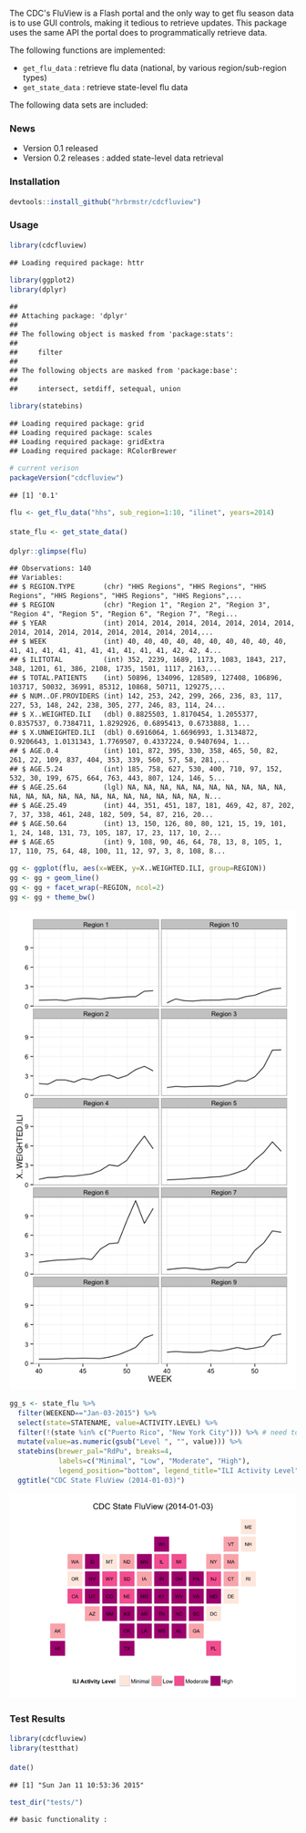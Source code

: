 The CDC's FluView is a Flash portal and the only way to get flu season data is to use GUI controls, making it tedious to retrieve updates. This package uses the same API the portal does to programmatically retrieve data.

The following functions are implemented:

-   `get_flu_data` : retrieve flu data (national, by various region/sub-region types)
-   `get_state_data` : retrieve state-level flu data

The following data sets are included:

### News

-   Version 0.1 released
-   Version 0.2 releases : added state-level data retrieval

### Installation

``` r
devtools::install_github("hrbrmstr/cdcfluview")
```

### Usage

``` r
library(cdcfluview)
```

    ## Loading required package: httr

``` r
library(ggplot2)
library(dplyr)
```

    ## 
    ## Attaching package: 'dplyr'
    ## 
    ## The following object is masked from 'package:stats':
    ## 
    ##     filter
    ## 
    ## The following objects are masked from 'package:base':
    ## 
    ##     intersect, setdiff, setequal, union

``` r
library(statebins)
```

    ## Loading required package: grid
    ## Loading required package: scales
    ## Loading required package: gridExtra
    ## Loading required package: RColorBrewer

``` r
# current verison
packageVersion("cdcfluview")
```

    ## [1] '0.1'

``` r
flu <- get_flu_data("hhs", sub_region=1:10, "ilinet", years=2014)

state_flu <- get_state_data()

dplyr::glimpse(flu)
```

    ## Observations: 140
    ## Variables:
    ## $ REGION.TYPE       (chr) "HHS Regions", "HHS Regions", "HHS Regions", "HHS Regions", "HHS Regions", "HHS Regions",...
    ## $ REGION            (chr) "Region 1", "Region 2", "Region 3", "Region 4", "Region 5", "Region 6", "Region 7", "Regi...
    ## $ YEAR              (int) 2014, 2014, 2014, 2014, 2014, 2014, 2014, 2014, 2014, 2014, 2014, 2014, 2014, 2014, 2014,...
    ## $ WEEK              (int) 40, 40, 40, 40, 40, 40, 40, 40, 40, 40, 41, 41, 41, 41, 41, 41, 41, 41, 41, 41, 42, 42, 4...
    ## $ ILITOTAL          (int) 352, 2239, 1689, 1173, 1083, 1843, 217, 348, 1201, 61, 386, 2108, 1735, 1501, 1117, 2163,...
    ## $ TOTAL.PATIENTS    (int) 50896, 134096, 128589, 127408, 106896, 103717, 50032, 36991, 85312, 10868, 50711, 129275,...
    ## $ NUM..OF.PROVIDERS (int) 142, 253, 242, 299, 266, 236, 83, 117, 227, 53, 148, 242, 238, 305, 277, 246, 83, 114, 24...
    ## $ X..WEIGHTED.ILI   (dbl) 0.8825503, 1.8170454, 1.2055377, 0.8357537, 0.7384711, 1.8292926, 0.6895413, 0.6733888, 1...
    ## $ X.UNWEIGHTED.ILI  (dbl) 0.6916064, 1.6696993, 1.3134872, 0.9206643, 1.0131343, 1.7769507, 0.4337224, 0.9407694, 1...
    ## $ AGE.0.4           (int) 101, 872, 395, 330, 358, 465, 50, 82, 261, 22, 109, 837, 404, 353, 339, 560, 57, 58, 281,...
    ## $ AGE.5.24          (int) 185, 758, 627, 530, 400, 710, 97, 152, 532, 30, 199, 675, 664, 763, 443, 807, 124, 146, 5...
    ## $ AGE.25.64         (lgl) NA, NA, NA, NA, NA, NA, NA, NA, NA, NA, NA, NA, NA, NA, NA, NA, NA, NA, NA, NA, NA, NA, N...
    ## $ AGE.25.49         (int) 44, 351, 451, 187, 181, 469, 42, 87, 202, 7, 37, 338, 461, 248, 182, 509, 54, 87, 216, 20...
    ## $ AGE.50.64         (int) 13, 150, 126, 80, 80, 121, 15, 19, 101, 1, 24, 148, 131, 73, 105, 187, 17, 23, 117, 10, 2...
    ## $ AGE.65            (int) 9, 108, 90, 46, 64, 78, 13, 8, 105, 1, 17, 110, 75, 64, 48, 100, 11, 12, 97, 3, 8, 108, 8...

``` r
gg <- ggplot(flu, aes(x=WEEK, y=X..WEIGHTED.ILI, group=REGION))
gg <- gg + geom_line()
gg <- gg + facet_wrap(~REGION, ncol=2)
gg <- gg + theme_bw()
```

![](README_files/figure-markdown_github/unnamed-chunk-4-1.png)

``` r
gg_s <- state_flu %>%
  filter(WEEKEND=="Jan-03-2015") %>%
  select(state=STATENAME, value=ACTIVITY.LEVEL) %>%
  filter(!(state %in% c("Puerto Rico", "New York City"))) %>% # need to add PR to statebins
  mutate(value=as.numeric(gsub("Level ", "", value))) %>%
  statebins(brewer_pal="RdPu", breaks=4, 
            labels=c("Minimal", "Low", "Moderate", "High"),
            legend_position="bottom", legend_title="ILI Activity Level") +
  ggtitle("CDC State FluView (2014-01-03)")
```

![](README_files/figure-markdown_github/unnamed-chunk-6-1.png)

### Test Results

``` r
library(cdcfluview)
library(testthat)

date()
```

    ## [1] "Sun Jan 11 10:53:36 2015"

``` r
test_dir("tests/")
```

    ## basic functionality :
